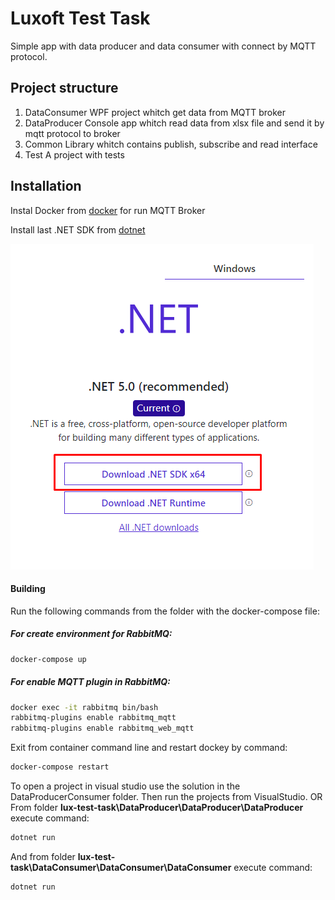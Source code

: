 # Luxoft Test Task

Simple app with data producer and data consumer with connect by MQTT protocol.

## Project structure

1. DataConsumer
WPF project whitch get data from MQTT broker
2. DataProducer
Console app whitch read data from xlsx file and send it by mqtt protocol to broker
3. Common
Library whitch contains publish, subscribe and read interface
4. Test
A project with tests

## Installation

Instal Docker from [docker] for run MQTT Broker

Install last .NET SDK from [dotnet] 

![alt text](dotnetSDK.png ".NET SDK")

#### Building

Run the following commands from the folder with the docker-compose file:
##### For create environment for RabbitMQ:
```sh
docker-compose up
```
##### For enable MQTT plugin in RabbitMQ:
```sh
docker exec -it rabbitmq bin/bash
rabbitmq-plugins enable rabbitmq_mqtt
rabbitmq-plugins enable rabbitmq_web_mqtt
```
Exit from container command line and restart dockey by command:
```sh
docker-compose restart
```
To open a project in visual studio use the solution in the DataProducerConsumer folder. Then run the projects from VisualStudio.
OR
From folder **lux-test-task\DataProducer\DataProducer\DataProducer** execute command:
```sh
dotnet run
```
And from folder **lux-test-task\DataConsumer\DataConsumer\DataConsumer** execute command:
```sh
dotnet run
```

   [dotnet]: <https://dotnet.microsoft.com/download>
   [docker]: <https://www.docker.com/products/docker-desktop>
